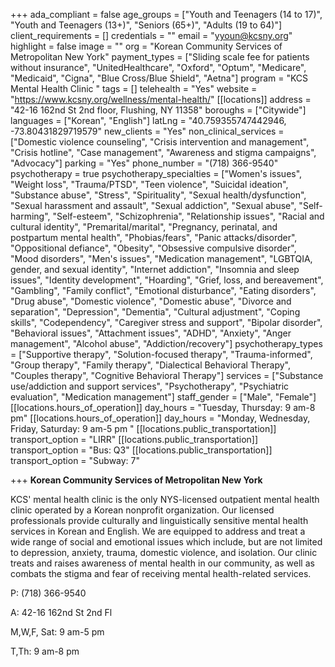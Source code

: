 +++
ada_compliant = false
age_groups = ["Youth and Teenagers (14 to 17)", "Youth and Teenagers (13+)", "Seniors (65+)", "Adults (19 to 64)"]
client_requirements = []
credentials = ""
email = "yyoun@kcsny.org"
highlight = false
image = ""
org = "Korean Community Services of Metropolitan New York"
payment_types = ["Sliding scale fee for patients without insurance", "UnitedHealthcare", "Oxford", "Optum", "Medicare", "Medicaid", "Cigna", "Blue Cross/Blue Shield", "Aetna"]
program = "KCS Mental Health Clinic "
tags = []
telehealth = "Yes"
website = "https://www.kcsny.org/wellness/mental-health/"
[[locations]]
address = "42-16 162nd St 2nd floor, Flushing, NY 11358"
boroughs = ["Citywide"]
languages = ["Korean", "English"]
latLng = "40.759355747442946, -73.80431829719579"
new_clients = "Yes"
non_clinical_services = ["Domestic violence counseling", "Crisis intervention and management", "Crisis hotline", "Case management", "Awareness and stigma campaigns", "Advocacy"]
parking = "Yes"
phone_number = "(718) 366-9540"
psychotherapy = true
psychotherapy_specialties = ["Women's issues", "Weight loss", "Trauma/PTSD", "Teen violence", "Suicidal ideation", "Substance abuse", "Stress", "Spirituality", "Sexual health/dysfunction", "Sexual harassment and assault", "Sexual addiction", "Sexual abuse", "Self-harming", "Self-esteem", "Schizophrenia", "Relationship issues", "Racial and cultural identity", "Premarital/marital", "Pregnancy, perinatal, and postpartum mental health", "Phobias/fears", "Panic attacks/disorder", "Oppositional defiance", "Obesity", "Obsessive compulsive disorder", "Mood disorders", "Men's issues", "Medication management", "LGBTQIA, gender, and sexual identity", "Internet addiction", "Insomnia and sleep issues", "Identity development", "Hoarding", "Grief, loss, and bereavement", "Gambling", "Family conflict", "Emotional disturbance", "Eating disorders", "Drug abuse", "Domestic violence", "Domestic abuse", "Divorce and separation", "Depression", "Dementia", "Cultural adjustment", "Coping skills", "Codependency", "Caregiver stress and support", "Bipolar disorder", "Behavioral issues", "Attachment issues", "ADHD", "Anxiety", "Anger management", "Alcohol abuse", "Addiction/recovery"]
psychotherapy_types = ["Supportive therapy", "Solution-focused therapy", "Trauma-informed", "Group therapy", "Family therapy", "Dialectical Behavioral Therapy", "Couples therapy", "Cognitive Behavioral Therapy"]
services = ["Substance use/addiction and support services", "Psychotherapy", "Psychiatric evaluation", "Medication management"]
staff_gender = ["Male", "Female"]
[[locations.hours_of_operation]]
day_hours = "Tuesday, Thursday: 9 am-8 pm"
[[locations.hours_of_operation]]
day_hours = "Monday, Wednesday, Friday, Saturday: 9 am-5 pm "
[[locations.public_transportation]]
transport_option = "LIRR"
[[locations.public_transportation]]
transport_option = "Bus: Q3"
[[locations.public_transportation]]
transport_option = "Subway: 7"

+++
**Korean Community Services of Metropolitan New York**

KCS' mental health clinic is the only NYS-licensed outpatient mental health clinic operated by a Korean nonprofit organization. Our licensed professionals provide culturally and linguistically sensitive mental health services in Korean and English. We are equipped to address and treat a wide range of social and emotional issues which include, but are not limited to depression, anxiety, trauma, domestic violence, and isolation. Our clinic treats and raises awareness of mental health in our community, as well as combats the stigma and fear of receiving mental health-related services.

P: (718) 366-9540

A: 42-16 162nd St 2nd Fl

M,W,F, Sat: 9 am-5 pm

T,Th: 9 am-8 pm